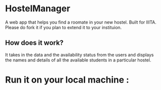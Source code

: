 # HostelManager
 A web app that helps you find a roomate in your new hostel. Built for IIITA. Please do fork it if you plan to extend it to your instituion.
 
## How does it work? 
It takes in the data and the availability status from the users and displays the names and details of all the available students in a particular hostel.

# Run it on your local machine : 
